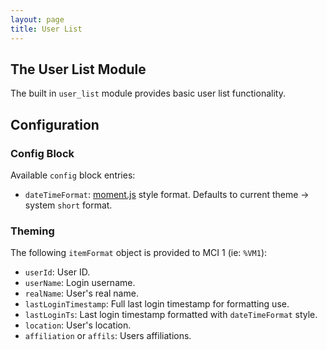```yaml
---
layout: page
title: User List
---
```

## The User List Module
The built in `user_list` module provides basic user list functionality.

## Configuration
### Config Block
Available `config` block entries:
* `dateTimeFormat`: [moment.js](https://momentjs.com) style format. Defaults to current theme → system `short` format.

### Theming
The following `itemFormat` object is provided to MCI 1 (ie: `%VM1`):
* `userId`: User ID.
* `userName`: Login username.
* `realName`: User's real name.
* `lastLoginTimestamp`: Full last login timestamp for formatting use.
* `lastLoginTs`: Last login timestamp formatted with `dateTimeFormat` style.
* `location`: User's location.
* `affiliation` or `affils`: Users affiliations.
